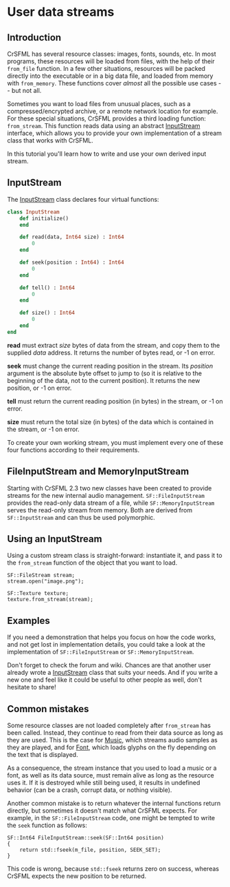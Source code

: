 # User data streams

## Introduction

CrSFML has several resource classes: images, fonts, sounds, etc. In most programs, these resources will be loaded from files, with the help of their `from_file` function. In a few other situations, resources will be packed directly into the executable or in a big data file, and loaded from memory with `from_memory`. These functions cover *almost* all the possible use cases -- but not all.

Sometimes you want to load files from unusual places, such as a compressed/encrypted archive, or a remote network location for example. For these special situations, CrSFML provides a third loading function: `from_stream`. This function reads data using an abstract [InputStream]({{book.api}}/InputStream.html) interface, which allows you to provide your own implementation of a stream class that works with CrSFML.

In this tutorial you'll learn how to write and use your own derived input stream.

## InputStream

The [InputStream]({{book.api}}/InputStream.html) class declares four virtual functions:

```ruby
class InputStream
    def initialize()
    end

    def read(data, Int64 size) : Int64
        0
    end

    def seek(position : Int64) : Int64
        0
    end

    def tell() : Int64
        0
    end

    def size() : Int64
        0
    end
end
```

**read** must extract *size* bytes of data from the stream, and copy them to the supplied *data* address. It returns the number of bytes read, or -1 on error.

**seek** must change the current reading position in the stream. Its *position* argument is the absolute byte offset to jump to (so it is relative to the beginning of the data, not to the current position). It returns the new position, or -1 on error.

**tell** must return the current reading position (in bytes) in the stream, or -1 on error.

**size** must return the total size (in bytes) of the data which is contained in the stream, or -1 on error.

To create your own working stream, you must implement every one of these four functions according to their requirements.

## FileInputStream and MemoryInputStream

Starting with CrSFML 2.3 two new classes have been created to provide streams for the new internal audio management. `SF::FileInputStream` provides the read-only data stream of a file, while `SF::MemoryInputStream` serves the read-only stream from memory. Both are derived from `SF::InputStream` and can thus be used polymorphic.

## Using an InputStream

Using a custom stream class is straight-forward: instantiate it, and pass it to the `from_stream` function of the object that you want to load.

```
SF::FileStream stream;
stream.open("image.png");

SF::Texture texture;
texture.from_stream(stream);
```

## Examples

If you need a demonstration that helps you focus on how the code works, and not get lost in implementation details, you could take a look at the implementation of `SF::FileInputStream` or `SF::MemoryInputStream`.

Don't forget to check the forum and wiki. Chances are that another user already wrote a [InputStream]({{book.api}}/InputStream.html) class that suits your needs. And if you write a new one and feel like it could be useful to other people as well, don't hesitate to share!

## Common mistakes

Some resource classes are not loaded completely after `from_stream` has been called. Instead, they continue to read from their data source as long as they are used. This is the case for [Music]({{book.api}}/Music.html), which streams audio samples as they are played, and for [Font]({{book.api}}/Font.html), which loads glyphs on the fly depending on the text that is displayed.

As a consequence, the stream instance that you used to load a music or a font, as well as its data source, must remain alive as long as the resource uses it. If it is destroyed while still being used, it results in undefined behavior (can be a crash, corrupt data, or nothing visible).

Another common mistake is to return whatever the internal functions return directly, but sometimes it doesn't match what CrSFML expects. For example, in the `SF::FileInputStream` code, one might be tempted to write the `seek` function as follows:

```
SF::Int64 FileInputStream::seek(SF::Int64 position)
{
    return std::fseek(m_file, position, SEEK_SET);
}
```

This code is wrong, because `std::fseek` returns zero on success, whereas CrSFML expects the new position to be returned.
